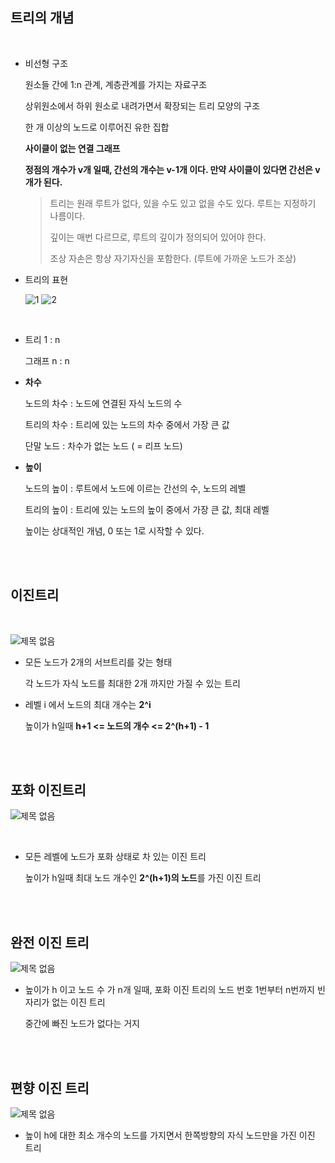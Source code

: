 ## 트리의 개념

<br>

- 비선형 구조

  원소들 간에 1:n 관계, 계층관계를 가지는 자료구조

  상위원소에서 하위 원소로 내려가면서 확장되는 트리 모양의 구조

  한 개 이상의 노드로 이루어진 유한 집합
  
  **사이클이 없는 연결 그래프**
  
  **정점의 개수가 v개 일때, 간선의 개수는 v-1개 이다. 만약 사이클이 있다면 간선은 v개가 된다.**
  
  >트리는 원래 루트가 없다, 있을 수도 있고 없을 수도 있다. 루트는 지정하기 나름이다.
  >
  >깊이는 매번 다르므로, 루트의 깊이가 정의되어 있어야 한다.
  >
  >조상 자손은 항상 자기자신을 포함한다. (루트에 가까운 노드가 조상)
  
- 트리의 표현

  ![1](https://user-images.githubusercontent.com/89068148/158579323-b868396b-af17-41e5-a8d9-53cbd7621fbc.png)
  ![2](https://user-images.githubusercontent.com/89068148/158579326-f0263e99-0952-4c6d-b90c-9d44e7169b26.png)

<br>

- 트리 1 : n

  그래프 n : n

- **차수**

  노드의 차수 : 노드에 연결된 자식 노드의 수

  트리의 차수 : 트리에 있는 노드의 차수 중에서 가장 큰 값

  단말 노드 : 차수가 없는 노드 ( = 리프 노드)

- **높이**

  노드의 높이 : 루트에서 노드에 이르는 간선의 수, 노드의 레벨

  트리의 높이 : 트리에 있는 노드의 높이 중에서 가장 큰 값, 최대 레벨

  높이는 상대적인 개념, 0 또는 1로 시작할 수 있다.

<br>

<br>

## 이진트리

<br>

![제목 없음](https://user-images.githubusercontent.com/89068148/158497198-c30acf91-742f-4d33-84e3-96c731a98abb.png)

- 모든 노드가 2개의 서브트리를 갖는 형태

  각 노드가 자식 노드를 최대한 2개 까지만 가질 수 있는 트리

- 레벨 i 에서 노드의 최대 개수는 **2^i**

  높이가 h일때 **h+1 <= 노드의 개수 <= 2^(h+1) - 1**

<br>

<br>

## 포화 이진트리

![제목 없음](https://user-images.githubusercontent.com/89068148/158497980-89e5da56-cae4-442a-9c0a-5b63479acb94.png)

<br>

- 모든 레벨에 노드가 포화 상태로 차 있는 이진 트리

  높이가 h일때 최대 노드 개수인 **2^(h+1)의 노드**를 가진 이진 트리

<br>

<br>

## 완전 이진 트리

![제목 없음](https://user-images.githubusercontent.com/89068148/158498153-74f537bd-888d-4673-b3cf-925ef92b998d.png)

- 높이가 h 이고 노드 수 가 n개 일때, 포화 이진 트리의 노드 번호 1번부터 n번까지 빈 자리가 없는 이진 트리

  중간에 빠진 노드가 없다는 거지

<br>

<br>

## 편향 이진 트리

![제목 없음](https://user-images.githubusercontent.com/89068148/158498383-44bb75da-e465-43ad-bad1-134777c58549.png)

- 높이 h에 대한 최소 개수의 노드를 가지면서 한쪽방향의 자식 노드만을 가진 이진 트리

<br>

<br>